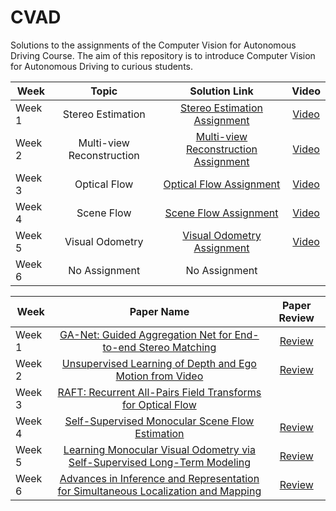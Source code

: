# CVAD
Solutions to the assignments of the Computer Vision for Autonomous Driving Course. The aim of this repository is to introduce Computer Vision for Autonomous Driving to curious students.

**Week**  | **Topic** | **Solution Link** | **Video**
---|:---:|:---:|:---:|
Week 1|Stereo Estimation|[Stereo Estimation Assignment](https://github.com/canxkoz/CVAD/blob/main/Assignments/Week1/Week2_Stereo_Can_Koz.ipynb)|[Video](https://www.youtube.com/watch?v=RKehHjQGAXw)
Week 2|Multi-view Reconstruction|[Multi-view Reconstruction Assignment](https://github.com/canxkoz/CVAD/blob/main/Assignments/Week2/Can%20Koz-%20Week3_MVS/Week3_MVS-Can%20Koz.ipynb)|[Video](https://www.youtube.com/watch?v=_qGiu9UcPYo)
Week 3|Optical Flow|[Optical Flow Assignment](https://github.com/canxkoz/CVAD/blob/main/Assignments/Week3/Week4_Flow-Can%20Koz.ipynb)|[Video](https://www.youtube.com/watch?v=dq_QMCE0DOI)
Week 4|Scene Flow|[Scene Flow Assignment](https://github.com/canxkoz/CVAD/blob/main/Assignments/Week4/Week_5%20Can_Koz_flownet3d.ipynb)|[Video](https://www.youtube.com/watch?v=XEiR1U0gqPI)
Week 5|Visual Odometry|[Visual Odometry Assignment](https://github.com/canxkoz/CVAD/blob/main/Assignments/Week5/Can%20Koz-Week6_vo%20(1).ipynb)|[Video](https://www.youtube.com/watch?v=hL0qCP7u-4I)
Week 6|No Assignment|No Assignment

**Week**  | **Paper Name** | **Paper Review** 
---|:---:|:---:
Week 1|[GA-Net: Guided Aggregation Net for End-to-end Stereo Matching](https://arxiv.org/abs/1904.06587)| [Review](https://github.com/canxkoz/CVAD/blob/main/Paper%20Reviews/Week1-GANet.pdf)
Week 2|[Unsupervised Learning of Depth and Ego Motion from Video](https://arxiv.org/abs/1704.07813v2)| [Review](https://github.com/canxkoz/CVAD/blob/main/Paper%20Reviews/Week2-Unsupervised%20Learning%20of%20Depth.pdf)
Week 3|[RAFT: Recurrent All-Pairs Field Transforms for Optical Flow](https://arxiv.org/abs/2003.12039)
Week 4|[Self-Supervised Monocular Scene Flow Estimation](https://arxiv.org/abs/2004.04143)|[Review](https://github.com/canxkoz/CVAD/blob/main/Paper%20Reviews/Week4%20-%20Self-Supervised%20Monocular%20Scene%20Flow%20.pdf)
Week 5|[Learning Monocular Visual Odometry via Self-Supervised Long-Term Modeling](https://arxiv.org/pdf/2007.10983.pdf)|[Review](https://github.com/canxkoz/CVAD/blob/main/Paper%20Reviews/Week5-Learning%20Monocular%20Visual%20Odometry%20via%20Self-Supervised%20Long-Term%20Modeling.pdf)
Week 6|[Advances in Inference and Representation for Simultaneous Localization and Mapping](https://arxiv.org/pdf/2103.05041.pdf)|[Review](https://github.com/canxkoz/CVAD/blob/main/Paper%20Reviews/Week6-SLAM%20Opinion%20Homework.pdf)
